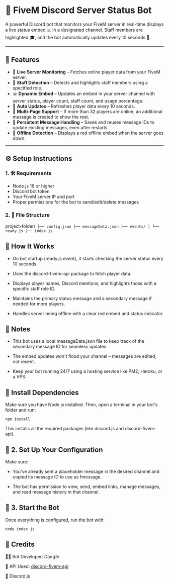 # 🤖 FiveM Discord Server Status Bot

A powerful Discord bot that monitors your FiveM server in real-time
displays a live status embed 📊 in a designated channel. 
Staff members are highlighted 🎓, and the bot automatically updates every 10 seconds 🔁.

---

## 🚀 Features

- 📡 **Live Server Monitoring** – Fetches online player data from your FiveM server.
- 👥 **Staff Detection** – Detects and highlights staff members using a specified role.
- 📊 **Dynamic Embed** – Updates an embed in your server channel with server status, player count, staff count, and usage percentage.
- 🔄 **Auto Updates** – Refreshes player data every 10 seconds.
- 🧾 **Multi-Page Support** – If more than 32 players are online, an additional message is created to show the rest.
- 💾 **Persistent Message Handling** – Saves and reuses message IDs to update existing messages, even after restarts.
- 🔴 **Offline Detection** – Displays a red offline embed when the server goes down.

---

## ⚙️ Setup Instructions

### 1. 🛠 Requirements
- Node.js 16 or higher
- Discord bot token
- Your FiveM server IP and port
- Proper permissions for the bot to send/edit/delete messages

### 2. 📁 File Structure

project-folder/```
├── config.json
├── messageData.json
├── events/
│ └── ready.js
├── index.js```



## 🧠 How It Works
- On bot startup (ready.js event), it starts checking the server status every 10 seconds.

- Uses the discord-fivem-api package to fetch player data.

- Displays player names, Discord mentions, and highlights those with a specific staff role ID.

- Maintains the primary status message and a secondary message if needed for more players.

- Handles server being offline with a clear red embed and status indicator.


## 📝 Notes
- This bot uses a local messageData.json file to keep track of the secondary message ID for seamless updates.

- The embed updates won't flood your channel – messages are edited, not resent.

- Keep your bot running 24/7 using a hosting service like PM2, Heroku, or a VPS.


## 🔧 Install Dependencies
Make sure you have Node.js installed. Then, open a terminal in your bot's folder and run:

`npm install`

This installs all the required packages (like discord.js and discord-fivem-api).


## 🔑 2. Set Up Your Configuration

Make sure:

 - You’ve already sent a placeholder message in the desired channel and copied its message ID to use as fmessage.

 - The bot has permission to view, send, embed links, manage messages, and read message history in that channel.



## 🏁 3. Start the Bot
Once everything is configured, run the bot with:

`node index.js`


## 🧰 Credits
👨‍💻 Bot Developer: Dang3r

🧩 API Used: [discord-fivem-api](https://github.com/xliel/discord-fivem-api)

💬 Discord.js
